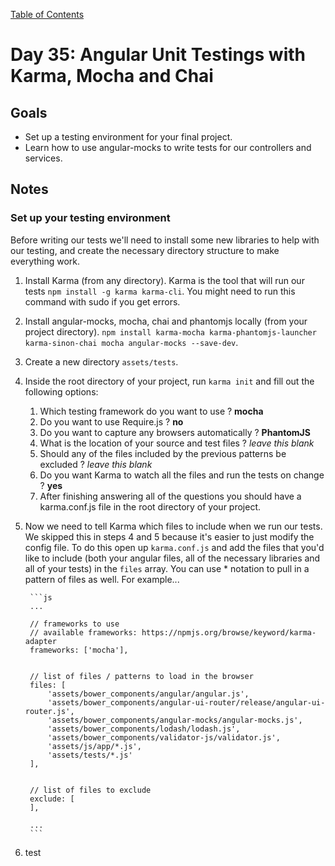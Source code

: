 [Table of Contents](/README.md)

# Day 35: Angular Unit Testings with Karma, Mocha and Chai

## Goals
* Set up a testing environment for your final project.
* Learn how to use angular-mocks to write tests for our controllers and services.

## Notes

### Set up your testing environment

Before writing our tests we'll need to install some new libraries to help with our testing, and create the necessary directory structure to make everything work.

1. Install Karma (from any directory). Karma is the tool that will run our tests `npm install -g karma karma-cli`. You might need to run this command with sudo if you get errors.
2. Install angular-mocks, mocha, chai and phantomjs locally (from your project directory). `npm install karma-mocha karma-phantomjs-launcher karma-sinon-chai mocha angular-mocks --save-dev`.
3. Create a new directory `assets/tests`.
4. Inside the root directory of your project, run `karma init` and fill out the following options:
	1. Which testing framework do you want to use ? **mocha**
	2. Do you want to use Require.js ? **no**
	3. Do you want to capture any browsers automatically ? **PhantomJS**
	4. What is the location of your source and test files ? *leave this blank*
	5. Should any of the files included by the previous patterns be excluded ? *leave this blank*
	6. Do you want Karma to watch all the files and run the tests on change ? **yes**
	7. After finishing answering all of the questions you should have a karma.conf.js file in the root directory of your project.
5. Now we need to tell Karma which files to include when we run our tests. We skipped this in steps 4 and 5 because it's easier to just modify the config file. To do this open up `karma.conf.js` and add the files that you'd like to include (both your angular files, all of the necessary libraries and all of your tests) in the `files` array. You can use * notation to pull in a pattern of files as well. For example...

        ```js
        ...
        
        // frameworks to use
        // available frameworks: https://npmjs.org/browse/keyword/karma-adapter
        frameworks: ['mocha'],
        
        
        // list of files / patterns to load in the browser
        files: [
        	'assets/bower_components/angular/angular.js',
        	'assets/bower_components/angular-ui-router/release/angular-ui-router.js',
        	'assets/bower_components/angular-mocks/angular-mocks.js',
        	'assets/bower_components/lodash/lodash.js',
        	'assets/bower_components/validator-js/validator.js',
        	'assets/js/app/*.js',
        	'assets/tests/*.js'
        ],
        
        
        // list of files to exclude
        exclude: [
        ],
        
        ...
        ```
        
6. test
